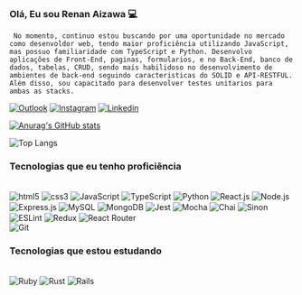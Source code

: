 
### Olá, Eu sou Renan Aizawa 💻

` No momento, continuo estou buscando por uma oportunidade no mercado como desenvoldor web, tendo maior proficiência utilizando JavaScript, mas possuo familiaridade com TypeScript e Python. Desenvolvo aplicações de Front-End, paginas, formularios, e no Back-End, banco de dados, tabelas, CRUD, sendo mais habilidoso no desenvolvimento de ambientes de back-end seguindo caracteristicas do SOLID e API-RESTFUL. Além disso, sou capacitado para desenvolver testes unitarios para ambas as stacks.`

[![Outlook](https://img.shields.io/badge/Microsoft_Outlook-0078D4?style=for-the-badge&logo=microsoft-outlook&logoColor=white)](http://renanaizawa@outlook.com)
[![Instagram](https://img.shields.io/badge/Instagram-E4405F?style=for-the-badge&logo=instagram&logoColor=white)](https://www.instagram.com/renanaizawa/)
[![Linkedin](https://img.shields.io/badge/LinkedIn-0077B5?style=for-the-badge&logo=linkedin&logoColor=white)](https://www.linkedin.com/in/renan-aizawa-a46067226/)

[![Anurag's GitHub stats](https://github-readme-stats.vercel.app/api?username=RenanAizawa)](https://github.com/anuraghazra/github-readme-stats)

![Top Langs](https://github-readme-stats.vercel.app/api/top-langs/?username=RenanAizawa&hide_progress=true)

### Tecnologias que eu tenho proficiência
<div style="display: inline_block"><br/>
    <img align="center" alt="html5" src="https://img.shields.io/badge/HTML5-E34F26?style=for-the-badge&logo=html5&logoColor=white"/>
    <img align="center" alt="css3" src="https://img.shields.io/badge/CSS3-1572B6?style=for-the-badge&logo=css3&logoColor=white"/>
    <img align="center" alt="JavaScript" src="https://img.shields.io/badge/JavaScript-323330?style=for-the-badge&logo=javascript&logoColor=F7DF1E"/>
    <img align="center" alt="TypeScript" src="https://img.shields.io/badge/TypeScript-007ACC?style=for-the-badge&logo=typescript&logoColor=white"/>
    <img align="center" alt="Python" src="https://img.shields.io/badge/Python-3776AB?style=for-the-badge&logo=python&logoColor=white"/>
    <img align="center" alt="React.js" src="https://img.shields.io/badge/React-20232A?style=for-the-badge&logo=react&logoColor=61DAFB"/>
    <img align="center" alt="Node.js" src="https://img.shields.io/badge/Node.js-43853D?style=for-the-badge&logo=node.js&logoColor=white"/>
    <img align="center" alt="Express.js" src="https://img.shields.io/badge/Express.js-404D59?style=for-the-badge"/>
    <img align="center" alt="MySQL" src="https://img.shields.io/badge/MySQL-005C84?style=for-the-badge&logo=mysql&logoColor=white"/>
    <img align="center" alt="MongoDB" src="https://img.shields.io/badge/MongoDB-4EA94B?style=for-the-badge&logo=mongodb&logoColor=white"/>
    <img align="center" alt="Jest" src="https://img.shields.io/badge/Jest-323330?style=for-the-badge&logo=Jest&logoColor=white"/>
    <img align="center" alt="Mocha" src="https://img.shields.io/badge/mocha.js-323330?style=for-the-badge&logo=mocha&logoColor=Brown"/>
    <img align="center" alt="Chai" src="https://img.shields.io/badge/chai.js-323330?style=for-the-badge&logo=chai&logoColor=red"/>
    <img align="center" alt="Sinon" src="https://img.shields.io/badge/sinon.js-323330?style=for-the-badge&logo=sinon"/>
    <img align="center" alt="ESLint" src="https://img.shields.io/badge/eslint-3A33D1?style=for-the-badge&logo=eslint&logoColor=white"/>
    <img align="center" alt="Redux" src="https://img.shields.io/badge/Redux-593D88?style=for-the-badge&logo=redux&logoColor=white"/>
    <img align="center" alt="React Router" src="https://img.shields.io/badge/React_Router-CA4245?style=for-the-badge&logo=react-router&logoColor=white"/>
    <br/>
    <img align="center" alt="Git" src="https://img.shields.io/badge/GIT-E44C30?style=for-the-badge&logo=git&logoColor=white"/>
<div/>

### Tecnologias que estou estudando

<div style="display: inline_block"><br/>
    <img align="center" alt="Ruby" src="https://img.shields.io/badge/Ruby-CC342D?style=for-the-badge&logo=ruby&logoColor=white"/>
    <img align="center" alt="Rust" src="https://img.shields.io/badge/Rust-000000?style=for-the-badge&logo=rust&logoColor=white"/>
    <img align="center" alt="Rails" src="https://img.shields.io/badge/Ruby_on_Rails-CC0000?style=for-the-badge&logo=ruby-on-rails&logoColor=white"/>
<div/>
